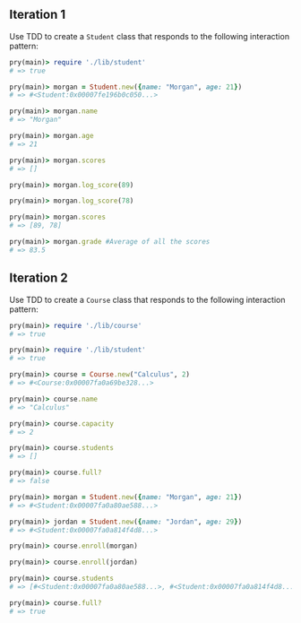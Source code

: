 ## Iteration 1

Use TDD to create a `Student` class that responds to the following interaction pattern:

```ruby
pry(main)> require './lib/student'
# => true

pry(main)> morgan = Student.new({name: "Morgan", age: 21})    
# => #<Student:0x00007fe196b0c050...>

pry(main)> morgan.name
# => "Morgan"

pry(main)> morgan.age
# => 21

pry(main)> morgan.scores
# => []

pry(main)> morgan.log_score(89)

pry(main)> morgan.log_score(78)    

pry(main)> morgan.scores
# => [89, 78]

pry(main)> morgan.grade #Average of all the scores
# => 83.5
```

## Iteration 2

Use TDD to create a `Course` class that responds to the following interaction pattern:

```ruby
pry(main)> require './lib/course'
# => true

pry(main)> require './lib/student'
# => true

pry(main)> course = Course.new("Calculus", 2)    
# => #<Course:0x00007fa0a69be328...>

pry(main)> course.name
# => "Calculus"

pry(main)> course.capacity
# => 2

pry(main)> course.students
# => []

pry(main)> course.full?
# => false

pry(main)> morgan = Student.new({name: "Morgan", age: 21})
# => #<Student:0x00007fa0a80ae588...>

pry(main)> jordan = Student.new({name: "Jordan", age: 29})    
# => #<Student:0x00007fa0a814f4d8...>

pry(main)> course.enroll(morgan)    

pry(main)> course.enroll(jordan)    

pry(main)> course.students
# => [#<Student:0x00007fa0a80ae588...>, #<Student:0x00007fa0a814f4d8...>]

pry(main)> course.full?
# => true
```

